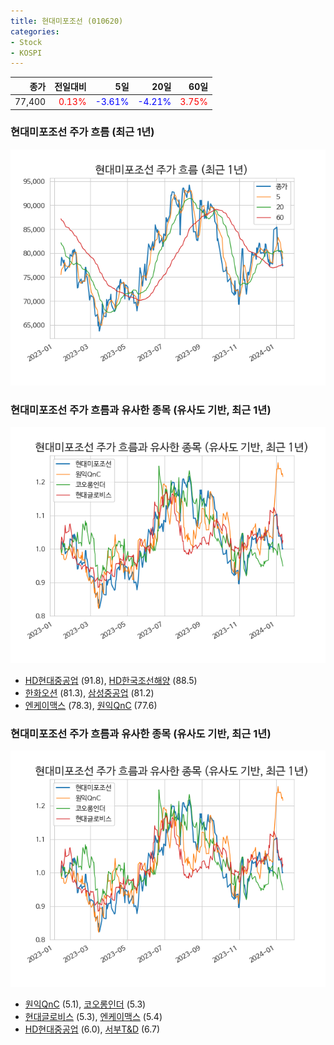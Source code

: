 ```yaml
---
title: 현대미포조선 (010620)
categories:
- Stock
- KOSPI
---
```


|종가|전일대비|5일|20일|60일|
|---:|-------:|--:|---:|---:|
|77,400|<span style="color: red">0.13%</span>|<span style="color: blue">-3.61%</span>|<span style="color: blue">-4.21%</span>|<span style="color: red">3.75%</span>|

<!-- more -->
### 현대미포조선 주가 흐름 (최근 1년)
![010620](/assets/images/stock/010620.png)


### 현대미포조선 주가 흐름과 유사한 종목 (유사도 기반, 최근 1년)
![010620](/assets/images/stock/010620_sim.png)

- [HD현대중공업](/329180/) (91.8), [HD한국조선해양](/009540/) (88.5)
- [한화오션](/042660/) (81.3), [삼성중공업](/010140/) (81.2)
- [엔케이맥스](/182400/) (78.3), [원익QnC](/074600/) (77.6)


### 현대미포조선 주가 흐름과 유사한 종목 (유사도 기반, 최근 1년)
![010620](/assets/images/stock/010620_sim.png)

- [원익QnC](/074600/) (5.1), [코오롱인더](/120110/) (5.3)
- [현대글로비스](/086280/) (5.3), [엔케이맥스](/182400/) (5.4)
- [HD현대중공업](/329180/) (6.0), [서부T&D](/006730/) (6.7)